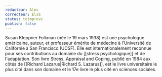 ```yaml
---
redacteur: Alex
correcteur: Elsa
status: toimprove
publish: false
---
```

Susan Kleppner Folkman (née le 19 mars 1938) est une psychologue américaine, auteur, et professeur émérite de médecine à l'Université de Californie à San Francisco (UCSF). Elle est internationalement reconnue pour ses contributions au domaine du [[stress psychologique]] et de l'adaptation. Son livre Stress, Appraisal and Coping, publié en 1984 aux côtés de [[Richard Lazarus|Richard S. Lazarus]], est le livre universitaire le plus cité dans son domaine et le 17e livre le plus cité en sciences sociales.